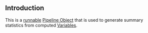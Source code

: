 ## Introduction

This is a [runnable](../Pipeline%20Objects/runnables.md) [Pipeline Object](../Pipeline%20Objects/pipeline_object.md) that is used to generate summary statistics from computed [Variables](../variable.md).